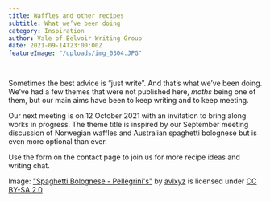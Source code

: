 ```yaml
---
title: Waffles and other recipes
subtitle: What we’ve been doing
category: Inspiration
author: Vale of Belvoir Writing Group
date: 2021-09-14T23:00:00Z
featureImage: "/uploads/img_0304.JPG"

---
```

Sometimes the best advice is “just write”. And that’s what we’ve been doing. We’ve had a few themes that were not published here, _moths_ being one of them, but our main aims have been to keep writing and to keep meeting.

Our next meeting is on 12 October 2021 with an invitation to bring along works in progress. The theme title is inspired by our September meeting discussion of Norwegian waffles and Australian spaghetti bolognese but is even more optional than ever.

Use the form on the contact page to join us for more recipe ideas and writing chat.

Image: ["Spaghetti Bolognese - Pellegrini's"](https://www.flickr.com/photos/10559879@N00/1222453010) by [avlxyz](https://www.flickr.com/photos/10559879@N00) is licensed under [CC BY-SA 2.0](https://creativecommons.org/licenses/by-sa/2.0/?ref=ccsearch&atype=rich)
